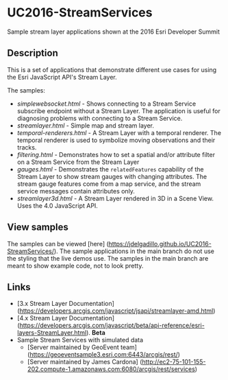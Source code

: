# UC2016-StreamServices
Sample stream layer applications shown at the 2016 Esri Developer Summit

## Description
This is a set of applications that demonstrate different use cases for using the Esri JavaScript API's Stream Layer.

The samples:
* *simplewebsocket.html* - Shows connecting to a Stream Service subscribe endpoint without a Stream Layer. The application is useful for diagnosing problems with connecting to a Stream Service.
* *streamlayer.html* - Simple map and stream layer.
* *temporal-renderers.html* - A Stream Layer with a temporal renderer. The temporal renderer is used to symbolize moving observations and their tracks.
* *filtering.html* - Demonstrates how to set a spatial and/or attribute filter on a Stream Service from the Stream Layer
* *gauges.html* - Demonstrates the `relatedFeatures` capability of the Stream Layer to show stream gauges with changing attributes. The stream gauge features come from a map service, and the stream service messages contain attributes only.
* *streamlayer3d.html* - A Stream Layer rendered in 3D in a Scene View. Uses the 4.0 JavaScript API.

## View samples
The samples can be viewed [here] (https://jdelgadillo.github.io/UC2016-StreamServices/). The sample applications in the main branch do not use the styling that the live demos use. The samples in the main branch are meant to show example code, not to look pretty.

## Links
* [3.x Stream Layer Documentation] (https://developers.arcgis.com/javascript/jsapi/streamlayer-amd.html)
* [4.x Stream Layer Documentation] (https://developers.arcgis.com/javascript/beta/api-reference/esri-layers-StreamLayer.html). **Beta**
* Sample Stream Services with simulated data
  * [Server maintained by GeoEvent team] (https://geoeventsample3.esri.com:6443/arcgis/rest/)
  * [Server maintained by James Cardona] (http://ec2-75-101-155-202.compute-1.amazonaws.com:6080/arcgis/rest/services)

